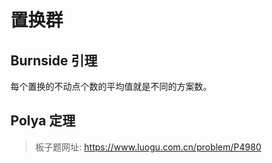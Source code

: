 # 置换群

## Burnside 引理

每个置换的不动点个数的平均值就是不同的方案数。

## Polya 定理

> 板子题网址: https://www.luogu.com.cn/problem/P4980
